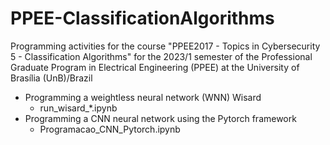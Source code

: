 # PPEE-ClassificationAlgorithms
Programming activities for the course "PPEE2017 - Topics in Cybersecurity 5 - Classification Algorithms" for the 2023/1 semester of the Professional Graduate Program in Electrical Engineering (PPEE) at the University of Brasília (UnB)/Brazil
- Programming a weightless neural network (WNN) Wisard
  - run_wisard_*.ipynb
- Programming a CNN neural network using the Pytorch framework
  - Programacao_CNN_Pytorch.ipynb
